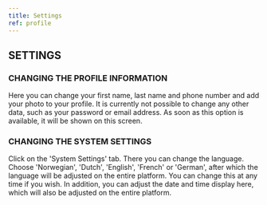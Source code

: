 ```yaml
---
title: Settings
ref: profile
---
```


## SETTINGS

### CHANGING THE PROFILE INFORMATION
Here you can change your first name, last name and phone number and add your photo to your profile. It is currently not possible to change any other data, such as your password or email address. As soon as this option is available, it will be shown on this screen.

### CHANGING THE SYSTEM SETTINGS
Click on the 'System Settings' tab. There you can change the language. Choose 'Norwegian', 'Dutch', 'English', 'French' or 'German', after which the language will be adjusted on the entire platform. You can change this at any time if you wish. In addition, you can adjust the date and time display here, which will also be adjusted on the entire platform.
